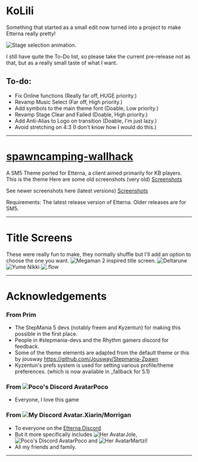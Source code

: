 # KoLili
Something that started as a small edit now turned into a project to make Etterna really pretty!

![Stage selection animation.](https://i.imgur.com/6zUYS8T.gif)

I still have quite the To-Do list, so please take the current pre-release not as that, but as a really small taste of what I want.

## To-do:
* Fix Online functions (Really far off, HUGE priority.)
* Revamp Music Select (Far off, High priority.)
* Add symbols to the main theme font (Doable, Low priority.)
* Revamp Stage Clear and Failed (Doable, High priority.)
* Add Anti-Alias to Logo on transition (Doable, I'm just lazy.)
* Avoid stretching on 4:3 (I don't know how I would do this.)

---
# <a href="https://github.com/poco0317/spawncamping-wallhack">spawncamping-wallhack</a>
A SM5 Theme ported for Etterna, a client aimed primarily for KB players.
This is the theme
Here are some old screenshots (very old)
<a href="http://imgur.com/a/RpFvQ" target="_blank">Screenshots</a>

See newer screenshots here (latest versions)
<a href="https://imgur.com/a/Pad27GS" target="_blank">Screenshots</a>

Requirements: The latest release version of Etterna. Older releases are for SM5.

---

# Title Screens
These were really fun to make, they normally shuffle but I'll add an option to choose the one you want.
![Megaman 2 inspired title screen.](https://i.imgur.com/AjMUDk8.gif)
![Deltarune](https://i.imgur.com/3JLDumH.gif)
![Yume Nikki](https://i.imgur.com/2q0QsfI.gif)
![.flow](https://i.imgur.com/CdqcJ55.gif)

---
# Acknowledgements
### From Prim
* The StepMania 5 devs (notably freem and Kyzentun) for making this possible in the first place.
* People in #stepmania-devs and the Rhythm gamers discord for feedback.
* Some of the theme elements are adapted from the default theme or this by jousway https://github.com/Jousway/Stepmania-Zpawn
* Kyzentun's prefs system is used for setting various profile/theme preferences. (which is now available in _fallback for 5.1)

### From ![Poco's Discord Avatar](https://i.imgur.com/NqgQctR.gif)Poco
* Everyone, I love this game

### From ![My Discord Avatar.](https://i.imgur.com/EgLtsa8.gif)Xiarin/Morrigan
* To everyone on the <a href="https://discord.gg/Nf8P8Wn7Dx">Etterna Discord</a>
* But it more specifically includes ![Her Avatar](https://i.imgur.com/p10uMc8.png)Jole, ![Poco's Discord Avatar](https://i.imgur.com/KDnRYUs.gif)Poco and ![Her Avatar](https://i.imgur.com/rQfgPAX.png)Martzi!
* All my friends and family.
---
